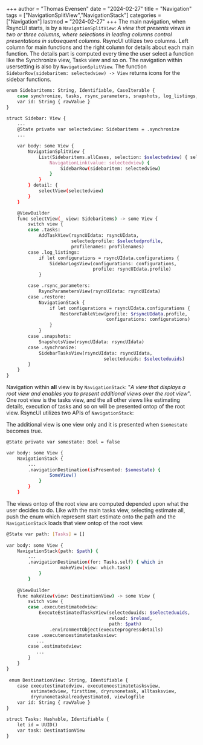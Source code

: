 +++
author = "Thomas Evensen"
date = "2024-02-27"
title =  "Navigation"
tags = ["NavigationSplitView","NavigationStack"]
categories = ["Navigation"]
lastmod = "2024-02-27"
+++
The main navigation, when RsyncUI starts, is by a `NavigationSplitView`: *A view that presents views in two or three columns, where selections in leading columns control presentations in subsequent columns.* RsyncUI utilizes two columns. Left column for main functions and the right column for details about each main function.  The details part is computed every time the user select a function like the Synchronize view, Tasks view and so on. The navigation within usersetting is also by `NavigationSplitView`. The function `SidebarRow(sidebaritem: selectedview) -> View` returns icons for the sidebar functions. 

```bash
enum Sidebaritems: String, Identifiable, CaseIterable {
    case synchronize, tasks, rsync_parameters, snapshots, log_listings, restore
    var id: String { rawValue }
}

struct Sidebar: View {
    ...
    @State private var selectedview: Sidebaritems = .synchronize
    ...

    var body: some View {
        NavigationSplitView {
            List(Sidebaritems.allCases, selection: $selectedview) { selectedview in
                NavigationLink(value: selectedview) {
                    SidebarRow(sidebaritem: selectedview)
                }
            }
        } detail: {
            selectView(selectedview)
        }
    }

    @ViewBuilder
    func selectView(_ view: Sidebaritems) -> some View {
        switch view {
        case .tasks:
            AddTaskView(rsyncUIdata: rsyncUIdata,
                        selectedprofile: $selectedprofile,
                        profilenames: profilenames)
        case .log_listings:
            if let configurations = rsyncUIdata.configurations {
                SidebarLogsView(configurations: configurations,
                                profile: rsyncUIdata.profile)
            }

        case .rsync_parameters:
            RsyncParametersView(rsyncUIdata: rsyncUIdata)
        case .restore:
            NavigationStack {
                if let configurations = rsyncUIdata.configurations {
                    RestoreTableView(profile: $rsyncUIdata.profile,
                                     configurations: configurations)
                }
            }
        case .snapshots:
            SnapshotsView(rsyncUIdata: rsyncUIdata)
        case .synchronize:
            SidebarTasksView(rsyncUIdata: rsyncUIdata, 
                                    selecteduuids: $selecteduuids)
        }
    }
}
```
Navigation within **all** view is by `NavigationStack`: "*A view that displays a root view and enables you to present additional views over the root view*".  One root view is the tasks view, and the all other views like estimating details, execution of tasks and so on will be presented ontop of the root view. RsyncUI utilizes two APIs of  `NavigationStack`:

The additional view is one view only and it is presented when `$somestate` becomes true.

```bash
@State private var somestate: Bool = false

var body: some View {
 	NavigationStack {
 		...
 		.navigationDestination(isPresented: $somestate) {
                SomeView()
            }
        }
    }
```

The views ontop of the root view are computed depended upon what the user decides to do. Like with the main tasks view, selecting estimate all, push the enum which represent start estimate onto the path and the `NavigationStack` loads that view ontop of the root view.

```bash
@State var path: [Tasks] = []
 
var body: some View {
	NavigationStack(path: $path) {
		...
		.navigationDestination(for: Tasks.self) { which in
                    makeView(view: which.task)
            }
        }
        
    @ViewBuilder
    func makeView(view: DestinationView) -> some View {
        switch view {
        case .executestimatedview:
            ExecuteEstimatedTasksView(selecteduuids: $selecteduuids,
                                      reload: $reload,
                                      path: $path)
                .environmentObject(executeprogressdetails)
        case .executenoestimatetasksview:
           ...
        case .estimatedview:
           ...
        }
    }
}
 
 enum DestinationView: String, Identifiable {
    case executestimatedview, executenoestimatetasksview,
         estimatedview, firsttime, dryrunonetask, alltasksview,
         dryrunonetaskalreadyestimated, viewlogfile
    var id: String { rawValue }
}

struct Tasks: Hashable, Identifiable {
    let id = UUID()
    var task: DestinationView
}
```
